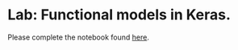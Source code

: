 # Lab: Functional models in Keras.

Please complete the notebook found [here](functional-models.ipynb).